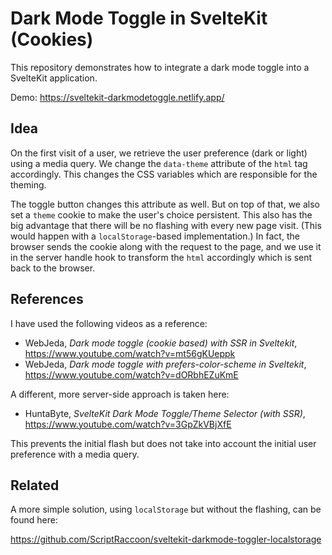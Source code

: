 # Dark Mode Toggle in SvelteKit (Cookies)

This repository demonstrates how to integrate a dark mode toggle into a SvelteKit application.

Demo: https://sveltekit-darkmodetoggle.netlify.app/

## Idea

On the first visit of a user, we retrieve the user preference (dark or light) using a media query. We change the `data-theme` attribute of the `html` tag accordingly. This changes the CSS variables which are responsible for the theming.

The toggle button changes this attribute as well. But on top of that, we also set a `theme` cookie to make the user's choice persistent. This also has the big advantage that there will be no flashing with every new page visit. (This would happen with a `localStorage`-based implementation.) In fact, the browser sends the cookie along with the request to the page, and we use it in the server handle hook to transform the `html` accordingly which is sent back to the browser.

## References

I have used the following videos as a reference:

-   WebJeda, _Dark mode toggle (cookie based) with SSR in Sveltekit_, https://www.youtube.com/watch?v=mt56gKUeppk
-   WebJeda, _Dark mode toggle with prefers-color-scheme in Sveltekit_, https://www.youtube.com/watch?v=dORbhEZuKmE

A different, more server-side approach is taken here:

-   HuntaByte, _SvelteKit Dark Mode Toggle/Theme Selector (with SSR)_, https://www.youtube.com/watch?v=3GpZkVBjXfE

This prevents the initial flash but does not take into account the initial user preference with a media query.

## Related

A more simple solution, using `localStorage` but without the flashing, can be found here:

https://github.com/ScriptRaccoon/sveltekit-darkmode-toggler-localstorage
